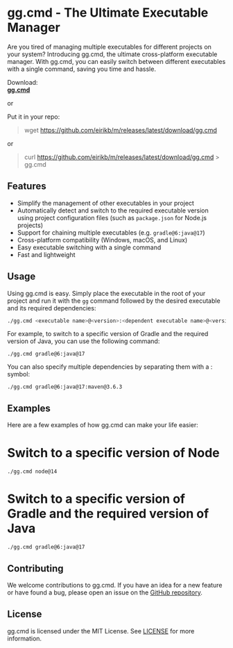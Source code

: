 # gg.cmd - The Ultimate Executable Manager

Are you tired of managing multiple executables for different projects on your system? Introducing gg.cmd, the ultimate
cross-platform executable manager. With gg.cmd, you can easily switch between different executables with a single
command, saving you time and hassle.

Download:  
**[gg.cmd](https://github.com/eirikb/m/releases/latest/download/gg.cmd)**

or

Put it in your repo:
> wget https://github.com/eirikb/m/releases/latest/download/gg.cmd

or

> curl https://github.com/eirikb/m/releases/latest/download/gg.cmd > gg.cmd

## Features

- Simplify the management of other executables in your project
- Automatically detect and switch to the required executable version using project configuration files (such
  as `package.json` for Node.js projects)
- Support for chaining multiple executables (e.g. `gradle@6:java@17`)
- Cross-platform compatibility (Windows, macOS, and Linux)
- Easy executable switching with a single command
- Fast and lightweight

## Usage

Using gg.cmd is easy. Simply place the executable in the root of your project and run it with the `gg` command followed
by the desired executable and its required dependencies:

```bash
./gg.cmd <executable name>@<version>:<dependent executable name>@<version>
```

For example, to switch to a specific version of Gradle and the required version of Java, you can use the following
command:

```
./gg.cmd gradle@6:java@17
```

You can also specify multiple dependencies by separating them with a : symbol:

```
./gg.cmd gradle@6:java@17:maven@3.6.3
```

## Examples

Here are a few examples of how gg.cmd can make your life easier:
<!--  Not yet
# Automatically switch to the required version of Node.js as specified in package.json
./gg
-->

# Switch to a specific version of Node

```
./gg.cmd node@14
```

# Switch to a specific version of Gradle and the required version of Java

```
./gg.cmd gradle@6:java@17
```

## Contributing

We welcome contributions to gg.cmd. If you have an idea for a new feature or have found a bug, please open an issue on
the [GitHub repository](https://github.com/example/gg).

## License

gg.cmd is licensed under the MIT License. See [LICENSE](LICENSE) for more information.
